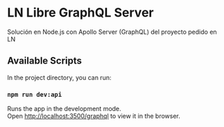 # LN Libre GraphQL Server

Solución en Node.js con Apollo Server (GraphQL) del proyecto pedido en LN

## Available Scripts

In the project directory, you can run:

### `npm run dev:api`

Runs the app in the development mode.<br>
Open [http://localhost:3500/graphql](http://localhost:3500/graphql) to view it in the browser.
